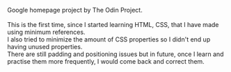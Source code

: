 Google homepage project by The Odin Project.<br><br>
This is the first time, since I started learning HTML, CSS, that I have made using minimum references.<br>
I also tried to minimize the amount of CSS properties so I didn't end up having unused properties. <br>
There are still padding and positioning issues but in future, once I learn and practise them more frequently, I would come back and correct them. 
